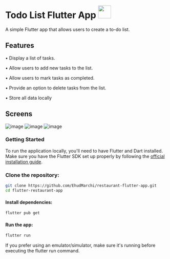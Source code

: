 
# Todo List Flutter App <img src="https://cdn-images-1.medium.com/max/1200/1*5-aoK8IBmXve5whBQM90GA.png" width="40">
A simple Flutter app that allows users to create a to-do list.

## Features
 • Display a list of tasks.

• Allow users to add new tasks to the list.

• Allow users to mark tasks as completed.

• Provide an option to delete tasks from the list.

• Store all data locally

## Screens
![image](https://github.com/EhudMarchi/Todo-List-Flutter-App/assets/49651991/4008e8d2-16be-412a-ac69-e300998ddb0e)
![image](https://github.com/EhudMarchi/Todo-List-Flutter-App/assets/49651991/372625fb-d90f-4e62-ba3e-743f4ef9e2a9)
![image](https://github.com/EhudMarchi/Todo-List-Flutter-App/assets/49651991/c30f5bcb-25e0-46ea-90db-37672046530f)




### Getting Started

To run the application locally, you'll need to have Flutter and Dart installed. Make sure you have the Flutter SDK set up properly by following the [official installation guide](https://flutter.dev/docs/get-started/install).

### Clone the repository:

```bash
git clone https://github.com/EhudMarchi/restaurant-flutter-app.git
cd flutter-restaurant-app
```
#### Install dependencies:
```bash
flutter pub get
```
#### Run the app:
```bash
flutter run
```
If you prefer using an emulator/simulator, make sure it's running before executing the flutter run command.
